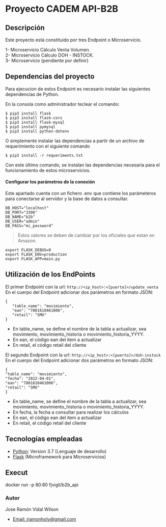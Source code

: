 # Proyecto CADEM API-B2B

## Descripción

Este proyecto está constituido por tres Endpoint o Microservicio.

1- Microservicio Cálculo Venta Volumen.  
2- Microservicio Cálculo DOH - INSTOCK.  
3- Microservicio (pendiente por definir)  


## Dependencias del proyecto
Para ejecucion de estos Endpoint es necesario instalar las siguientes dependencias de Python.

En la consola como administrador teclear el comando: 

`$ pip3 install flask`  
`$ pip3 install flask-cors`  
`$ pip3 install flask-mysql`  
`$ pip3 install pymysql`  
`$ pip3 install python-dotenv`


O simplemente instalar las dependencias a partir de un archivo de requerimiento con el siguiente comando

`$ pip3 install -r requeriments.txt`

Con este último comando, se instalan las dependencias necesaria para el funcionamiento de estos microservicios.

#### Configurar los parámetros de la conexión
Este apartado cuenta con un fichero .env que contiene los parámeteros para conectarse al servidor y la 
base de datos a consultar.  

`DB_HOST="localhost"`  
`DB_PORT="3306"`  
`DB_NAME="b2b"`  
`DB_USER="admin"`  
`DB_PASS="mi_password"`

>Estos valores se deben de cambiar por los oficiales que estan en Amazon.  

```
export FLASK_DEBUG=0
export FLASK_ENV=production
export FLASK_APP=main.py

```
## Utilización de los EndPoints

El primer Endpoint con la url: `http://<ip_host>:<[puerto]>/update_venta`   
En el cuerpo del Endpoint adicionar dos parámetros en formato JSON:  

`{`  
`	"table_name": "movimiento",`  
`	"ean": "7801610461006",`  
`	"retail": "SMU"`  
`}`

* En table_name, se define el nombre de la tabla a actualizar, sea movimiento, movimiento_historia o movimiento_historia_YYYY.
* En ean, el código ean del item a actualizar
* En retail, el código retail del cliente

El segundo Endpoint con la url: `http://<ip_host>:<[puerto]>/doh-instock`   
En el cuerpo del Endpoint adicionar dos parámetros en formato JSON:  

`{`  
`"table_name": "movimiento",`      
`"fecha": "2022-04-01",`  
`"ean": "7801610461006",`  
`"retail": "SMU"`  
`}`  

* En table_name, se define el nombre de la tabla a actualizar, sea movimiento, movimiento_historia o movimiento_historia_YYYY.
* En fecha, la fecha a consultar para realizar los cálculos
* En ean, el código ean del item a actualizar
* En retail, el código retail del cliente


## Tecnologías empleadas

* [Python](https://www.python.org): Version 3.7 (Lenguaje de desarrollo)
* [Flask](https://flask.palletsprojects.com/en/2.1.x/) (Microframework para Microservicios) 

## Execut
docker run -p 80:80 fjvigil/b2b_api

### Autor
Jose Ramón Vidal Wilson
- [Email: jramonholy@gmail.com](mailto:jramonholy@gmail.com?subject=Hi% "Hi!")
